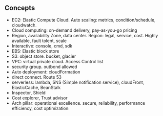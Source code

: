 
## Concepts
* EC2: Elastic Compute Cloud. Auto scaling: metrics, condition/schedule, cloudwatch.
* Cloud computing: on-demand delivery, pay-as-you-go pricing
* Region, availability Zone, data center. Region: legal, service, cost. Highly available, fault tolent, scale
* Interactive: console, cmd, sdk
* EBS: Elastic block store
* S3: object store. bucket, glacier
* VPC: virtual private cloud. Access Control list
* security group. outbond allowed
* Auto deployment: cloudFormation
* direct connect. Route 53
* serverless: lambda, SNS (Simple notification service), cloudFront, ElasticCache, BeanStalk
* Inspector, Shield
* Cost explorer, Trust advisor
* Arch pillar: operational excellence. secure, reliability, performance efficiency, cost optimization



